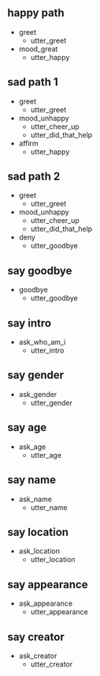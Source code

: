 ## happy path
* greet
  - utter_greet
* mood_great
  - utter_happy

## sad path 1
* greet
  - utter_greet
* mood_unhappy
  - utter_cheer_up
  - utter_did_that_help
* affirm
  - utter_happy

## sad path 2
* greet
  - utter_greet
* mood_unhappy
  - utter_cheer_up
  - utter_did_that_help
* deny
  - utter_goodbye

## say goodbye
* goodbye
  - utter_goodbye

## say intro
* ask_who_am_i
  - utter_intro

## say gender
* ask_gender
  - utter_gender

## say age
* ask_age
  - utter_age

## say name
* ask_name
  - utter_name

## say location
* ask_location
  - utter_location

## say appearance
* ask_appearance
  - utter_appearance

## say creator
* ask_creator
  - utter_creator
